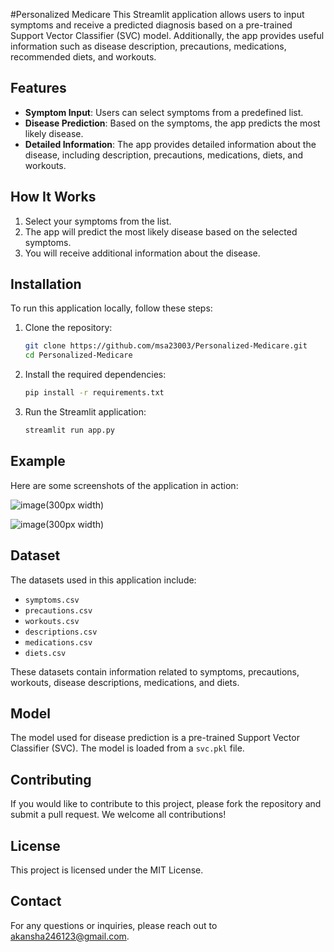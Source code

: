 #Personalized Medicare
This Streamlit application allows users to input symptoms and receive a predicted diagnosis based on a pre-trained Support Vector Classifier (SVC) model. Additionally, the app provides useful information such as disease description, precautions, medications, recommended diets, and workouts.

## Features
- **Symptom Input**: Users can select symptoms from a predefined list.
- **Disease Prediction**: Based on the symptoms, the app predicts the most likely disease.
- **Detailed Information**: The app provides detailed information about the disease, including description, precautions, medications, diets, and workouts.

## How It Works
1. Select your symptoms from the list.
2. The app will predict the most likely disease based on the selected symptoms.
3. You will receive additional information about the disease.

## Installation
To run this application locally, follow these steps:

1. Clone the repository:
    ```bash
    git clone https://github.com/msa23003/Personalized-Medicare.git
    cd Personalized-Medicare
    ```

2. Install the required dependencies:
    ```bash
    pip install -r requirements.txt
    ```

3. Run the Streamlit application:
    ```bash
    streamlit run app.py
    ```

## Example
Here are some screenshots of the application in action:

![image](https://github.com/user-attachments/assets/85b0b729-e709-4158-b14d-39f845c8e9de)(300px width)

![image](https://github.com/user-attachments/assets/12d1240f-6f6d-4ddf-a0c5-8fa829764e95)(300px width)


## Dataset
The datasets used in this application include:
- `symptoms.csv`
- `precautions.csv`
- `workouts.csv`
- `descriptions.csv`
- `medications.csv`
- `diets.csv`

These datasets contain information related to symptoms, precautions, workouts, disease descriptions, medications, and diets.

## Model
The model used for disease prediction is a pre-trained Support Vector Classifier (SVC). The model is loaded from a `svc.pkl` file.

## Contributing
If you would like to contribute to this project, please fork the repository and submit a pull request. We welcome all contributions!

## License
This project is licensed under the MIT License.

## Contact
For any questions or inquiries, please reach out to akansha246123@gmail.com.

